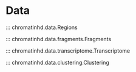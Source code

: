 # Data


::: chromatinhd.data.Regions

::: chromatinhd.data.fragments.Fragments

::: chromatinhd.data.transcriptome.Transcriptome

::: chromatinhd.data.clustering.Clustering





